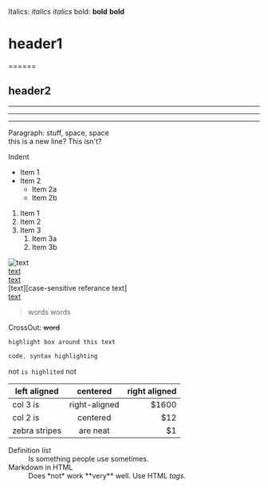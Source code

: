 Italics: *italics* _italics_
bold: **bold** __bold__

# header1
======
		
## header2
------

****

____

Paragraph: stuff, space, space  
this is a new line?
This isn't?

  Indent


* Item 1
* Item 2
  * Item 2a
  * Item 2b

1. Item 1
1. Item 2
1. Item 3
   1. Item 3a
   1. Item 3b
   
![text](url)  
[text](url)  
[text](url "mouse hover title")  
[text][case-sensitive referance text]  
[text](../blob/master/LICENSE)  

>words
>words

CrossOut: ~~word~~

```
highlight box around this text
```

```javascript
code, syntax highlighting
```

not `is highlited` not

| left aligned  | centered   | right aligned  |
| ------------- |:-------------:| -----:|
| col 3 is      | right-aligned | $1600 |
| col 2 is      | centered      |   $12 |
| zebra stripes | are neat      |    $1 |
		
<dl>
  <dt>Definition list</dt>
  <dd>Is something people use sometimes.</dd>

  <dt>Markdown in HTML</dt>
  <dd>Does *not* work **very** well. Use HTML <em>tags</em>.</dd>
</dl>

